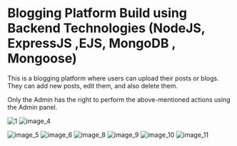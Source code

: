 # Blogging Platform Build using Backend Technologies (NodeJS, ExpressJS ,EJS, MongoDB , Mongoose)

This is a blogging platform where users can upload their posts or blogs.
They can add new posts, edit them, and also delete them.

Only the Admin has the right to perform the above-mentioned actions using the Admin panel.

![1](https://github.com/shivansh-soni07/Blogging-Platform-using-NodeJs-ExpressJS-EJS-and-MongoDB/assets/72219885/3849b553-411f-429c-88c1-af80f521566c)
![image_4](https://github.com/shivansh-soni07/Blogging-Platform-using-NodeJs-ExpressJS-EJS-and-MongoDB/assets/72219885/5b41e0ed-f1f3-4732-b027-df2d55457e19)

![image_5](https://github.com/shivansh-soni07/Blogging-Platform-using-NodeJs-ExpressJS-EJS-and-MongoDB/assets/72219885/c150a40a-9c7e-4ab5-b289-ae14338a3742)
![image_6](https://github.com/shivansh-soni07/Blogging-Platform-using-NodeJs-ExpressJS-EJS-and-MongoDB/assets/72219885/076b3f40-4ca8-4643-a328-3ebee7c7c86f)
![image_8](https://github.com/shivansh-soni07/Blogging-Platform-using-NodeJs-ExpressJS-EJS-and-MongoDB/assets/72219885/ceaf11c3-b471-443d-a024-8e2f00147542)
![image_9](https://github.com/shivansh-soni07/Blogging-Platform-using-NodeJs-ExpressJS-EJS-and-MongoDB/assets/72219885/c31970cb-6e1f-4750-9df9-6b293a28be96)
![image_10](https://github.com/shivansh-soni07/Blogging-Platform-using-NodeJs-ExpressJS-EJS-and-MongoDB/assets/72219885/410ba1ba-b4fc-4a4a-a962-2afb9f753002)
![image_11](https://github.com/shivansh-soni07/Blogging-Platform-using-NodeJs-ExpressJS-EJS-and-MongoDB/assets/72219885/fc95e225-1f95-44bb-bf87-113fde0a0433)
